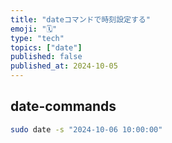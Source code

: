 ```yaml
---
title: "dateコマンドで時刻設定する"
emoji: "🗓️"
type: "tech"
topics: ["date"]
published: false
published_at: 2024-10-05
---
```


## date-commands

```bash
sudo date -s "2024-10-06 10:00:00"
```
